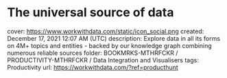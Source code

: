 # The universal source of data

cover: https://www.workwithdata.com/static/icon_social.png
created: December 17, 2021 12:07 AM (UTC)
description: Explore data in all its forms on 4M+ topics and entities - backed by our knowledge graph combining numerous reliable sources
folder: BOOKMRKS-MTHRFCKR / PRODUCTIVITY-MTHRFCKR / Data Integration and Visualisers
tags: Productivity
url: https://workwithdata.com/?ref=producthunt